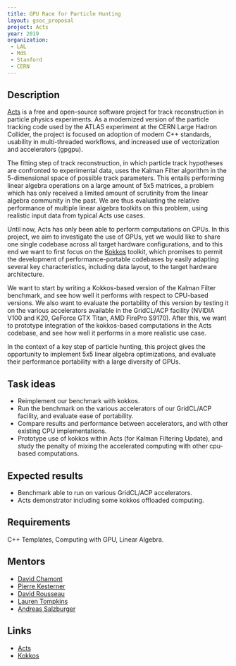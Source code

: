 ```yaml
---
title: GPU Race for Particle Hunting
layout: gsoc_proposal
project: Acts
year: 2019
organization: 
 - LAL
 - MdS
 - Stanford
 - CERN
---
```


## Description

[Acts](http://acts.web.cern.ch) is a free and open-source software project for
track reconstruction in particle physics experiments. As a modernized
version of the particle tracking code used by the ATLAS experiment at the
CERN Large Hadron Collider, the project is focused on adoption of modern C++
standards, usability in multi-threaded workflows, and increased use of
vectorization and accelerators (gpgpu).

The fitting step of track reconstruction, in which particle track hypotheses
are confronted to experimental data, uses the Kalman Filter algorithm in the
5-dimensional space of possible track parameters. This entails performing
linear algebra operations on a large amount of 5x5 matrices, a problem which
has only received a limited amount of scrutinity from the linear algebra
community in the past. We are thus evaluating the relative performance of
multiple linear algebra toolkits on this problem, using realistic input data
from typical Acts use cases.

Until now, Acts has only been able to perform computations on CPUs. In this
project, we aim to investigate the use of GPUs, yet we would like to share
one single codebase across all target hardware configurations, and to this
end we want to first focus on the [Kokkos](https://github.com/kokkos/)
toolkit, which promises to permit the development of performance-portable
codebases by easily adapting several key characteristics, including data
layout, to the target hardware architecture.

We want to start by writing a Kokkos-based version of the Kalman Filter
benchmark, and see how well it performs with respect to CPU-based versions. We
also want to evaluate the portability of this version by testing it on the
various accelerators available in the GridCL/ACP facility (NVIDIA V100 and
K20, GeForce GTX Titan, AMD FirePro S9170). After this, we want to prototype
integration of the kokkos-based computations in the Acts codebase, and see how
well it performs in a more realistic use case.

In the context of a key step of particle hunting, this project gives the
opportunity to implement 5x5 linear algebra optimizations, and evaluate
their performance portability with a large diversity of GPUs.


## Task ideas
 * Reimplement our benchmark with kokkos.
 * Run the benchmark on the various accelerators of our GridCL/ACP facility,
   and evaluate ease of portability.
 * Compare results and performance between accelerators, and with other
   existing CPU implementations.
 * Prototype use of kokkos within Acts (for Kalman Filtering Update),
   and study the penalty of mixing the accelerated computing
   with other cpu-based computations.

## Expected results
 * Benchmark able to run on various GridCL/ACP accelerators.
 * Acts demonstrator including some kokkos offloaded computing.

## Requirements
C++ Templates, Computing with GPU, Linear Algebra.

## Mentors 
  * [David Chamont](mailto:david.chamont@lal.in2p3.fr)
  * [Pierre Kesterner](mailto:pierre.kestener@cea.fr)
  * [David Rousseau](mailto:david.rousseau@lal.in2p3.fr)
  * [Lauren Tompkins](mailto:laurenat@stanford.edu)
  * [Andreas Salzburger](mailto:Andreas.Salzburger@cern.ch)

## Links
  * [Acts](http://acts.web.cern.ch)
  * [Kokkos](https://github.com/kokkos/)
